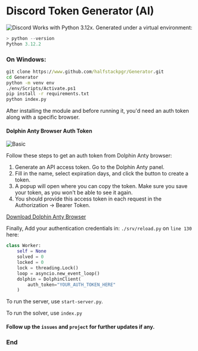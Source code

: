 # Discord Token Generator (AI)
![Discord](https://thebrandhopper.com/wp-content/uploads/2023/07/discord.jpg)
Works with Python 3.12x.
Generated under a virtual environment:
```python
> python --version
Python 3.12.2
```
### On Windows:
```cmd
git clone https://www.github.com/halfstackpgr/Generator.git
cd Generator
python -m venv env
./env/Scripts/Activate.ps1
pip install -r requirements.txt
python index.py
```
After installing the module and before running it, you'd need an auth token along with a specific browser.
#### **Dolphin Anty Browser Auth Token**
![Basic](https://techzeel.net/wp-content/uploads/2024/01/dolphin-anty-browser.webp)

Follow these steps to get an auth token from Dolphin Anty browser:

1. Generate an API access token. Go to the Dolphin Anty panel.
2. Fill in the name, select expiration days, and click the button to create a token.
3. A popup will open where you can copy the token. Make sure you save your token, as you won't be able to see it again.
4. You should provide this access token in each request in the Authorization -> Bearer Token.

[Download Dolphin Anty Browser](https://dolphin-anty.com/en/download/)

Finally, Add your authentication credentials in: `./srv/reload.py` on `line 130` here:
```python
class Worker:
    self = None
    solved = 0
    locked = 0
    lock = threading.Lock()
    loop = asyncio.new_event_loop()
    dolphin = DolphinClient(
        auth_token="YOUR_AUTH_TOKEN_HERE"
    )
```

To run the server, use `start-server.py`.

To run the solver, use `index.py`
#### Follow up the `issues` and `project` for further updates if any.
### End
